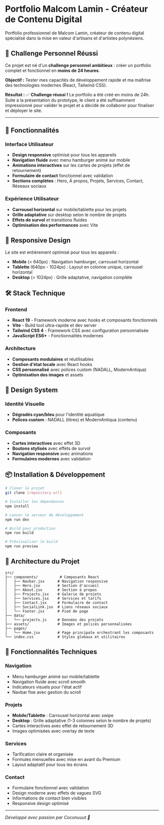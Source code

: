 # Portfolio Malcom Lamin - Créateur de Contenu Digital

Portfolio professionnel de Malcom Lamin, créateur de contenu digital spécialisé dans la mise en valeur d'artisans et d'artistes polynésiens.

## 🎯 Challenge Personnel Réussi

Ce projet est né d'un **challenge personnel ambitieux** : créer un portfolio complet et fonctionnel en **moins de 24 heures**.

**Objectif :** Tester mes capacités de développement rapide et ma maîtrise des technologies modernes (React, Tailwind CSS).

**Résultat :** ✅ **Challenge réussi !** Le portfolio a été créé en moins de 24h. Suite à la présentation du prototype, le client a été suffisamment impressionné pour valider le projet et a décidé de collaborer pour finaliser et déployer le site.

---

## 🚀 Fonctionnalités

### **Interface Utilisateur**
- **Design responsive** optimisé pour tous les appareils
- **Navigation fluide** avec menu hamburger animé sur mobile
- **Animations interactives** sur les cartes de projets (effet de retournement)
- **Formulaire de contact** fonctionnel avec validation
- **Sections complètes** : Hero, À propos, Projets, Services, Contact, Réseaux sociaux

### **Expérience Utilisateur**
- **Carrousel horizontal** sur mobile/tablette pour les projets
- **Grille adaptative** sur desktop selon le nombre de projets
- **Effets de survol** et transitions fluides
- **Optimisation des performances** avec Vite

## 📱 Responsive Design

Le site est entièrement optimisé pour tous les appareils :

- **Mobile** (< 640px) : Navigation hamburger, carrousel horizontal
- **Tablette** (640px - 1024px) : Layout en colonne unique, carrousel horizontal
- **Desktop** (> 1024px) : Grille adaptative, navigation complète

## 🛠️ Stack Technique

### **Frontend**
- **React 19** - Framework moderne avec hooks et composants fonctionnels
- **Vite** - Build tool ultra-rapide et dev server
- **Tailwind CSS 4** - Framework CSS avec configuration personnalisée
- **JavaScript ES6+** - Fonctionnalités modernes

### **Architecture**
- **Composants modulaires** et réutilisables
- **Gestion d'état locale** avec React hooks
- **CSS personnalisé** avec polices custom (NADALL, ModernAntiqua)
- **Optimisation des images** et assets

## 🎨 Design System

### **Identité Visuelle**
- **Dégradés cyan/bleu** pour l'identité aquatique
- **Polices custom** : NADALL (titres) et ModernAntiqua (contenu)

### **Composants**
- **Cartes interactives** avec effet 3D
- **Boutons stylisés** avec effets de survol
- **Navigation responsive** avec animations
- **Formulaires modernes** avec validation

## 📦 Installation & Développement

```bash
# Cloner le projet
git clone [repository-url]

# Installer les dépendances
npm install

# Lancer le serveur de développement
npm run dev

# Build pour production
npm run build

# Prévisualiser le build
npm run preview
```

## 📁 Architecture du Projet

```
src/
├── components/          # Composants React
│   ├── Navbar.jsx      # Navigation responsive
│   ├── Hero.jsx        # Section d'accueil
│   ├── About.jsx       # Section à propos
│   ├── Projects.jsx    # Galerie de projets
│   ├── Services.jsx    # Services et tarifs
│   ├── Contact.jsx     # Formulaire de contact
│   ├── SocialLink.jsx  # Liens réseaux sociaux
│   └── Footer.jsx      # Pied de page
├── data/
│   └── projects.js     # Données des projets
├── assets/             # Images et polices personnalisées
├── pages/
│   └── Home.jsx        # Page principale orchestrant les composants
└── index.css           # Styles globaux et utilitaires
```

## 🌟 Fonctionnalités Techniques

### **Navigation**
- Menu hamburger animé sur mobile/tablette
- Navigation fluide avec scroll smooth
- Indicateurs visuels pour l'état actif
- Navbar fixe avec gestion du scroll

### **Projets**
- **Mobile/Tablette** : Carrousel horizontal avec swipe
- **Desktop** : Grille adaptative (1-3 colonnes selon le nombre de projets)
- Cartes interactives avec effet de retournement 3D
- Images optimisées avec overlay de texte

### **Services**
- Tarification claire et organisée
- Formules mensuelles avec mise en avant du Premium
- Layout adaptatif pour tous les écrans

### **Contact**
- Formulaire fonctionnel avec validation
- Design moderne avec effets de vagues SVG
- Informations de contact bien visibles
- Responsive design optimisé
---

*Développé avec passion par Coconuuut 🥥*
